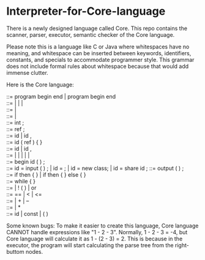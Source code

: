 # Interpreter-for-Core-language
There is a newly designed language called Core. This repo contains the scanner, parser, executor, semantic checker of the Core language.

Please note this is a language like C or Java where whitespaces have no meaning, and whitespace can be inserted between keywords, identifiers, constants, and specials to accommodate programmer style. This grammar does not include formal rules about whitespace because that would add immense clutter.

Here is the Core language:

<prog> ::= program <decl-seq> begin <stmt-seq> end | program begin <stmt-seq> end<br />
<decl-seq> ::= <decl> | <decl><decl-seq> | <func-decl> | <func-decl><decl-seq><br />
<stmt-seq> ::= <stmt> | <stmt><stmt-seq><br />
<decl> ::= <decl-int> | <decl-ref><br />
<decl-int> ::= int <id-list> ;<br />
<decl-ref> ::= ref <id-list> ;<br />
<id-list> ::= id | id , <id-list><br />
<func-decl> ::= id ( ref <formals> ) { <stmt-seq> }<br />
<formals> ::= id | id , <formals><br />
<stmt> ::= <assign> | <if> | <loop> | <out> | <decl> | <func-call><br />
<func-call> ::= begin id ( <formals> ) ;<br />
<assign> ::= id = input ( ) ; | id = <expr> ; | id = new class; | id = share id ; <out> ::= output ( <expr> ) ;<br />
<if> ::= if <cond> then { <stmt-seq> } | if <cond> then { <stmt-seq> } else { <stmt-seq> }<br />
<loop> ::= while <cond> { <stmt-seq> }<br />
<cond> ::= <cmpr> | ! ( <cond> ) | <cmpr> or <cond><br />
<cmpr> ::= <expr> == <expr> | <expr> < <expr> | <expr> <= <expr><br />
<expr> ::= <term> | <term> + <expr> | <term> – <expr><br />
<term> ::= <factor> | <factor> * <term><br />
<factor> ::= id | const | ( <expr> )<br />

Some known bugs:
To make it easier to create this language, Core language CANNOT handle expressions like "1 - 2 - 3". Normally, 1 - 2 - 3 = -4, but Core language will calculate it as 1 - (2 - 3) = 2. This is because in the executor, the program will start calculating the parse tree from the right-buttom nodes.

